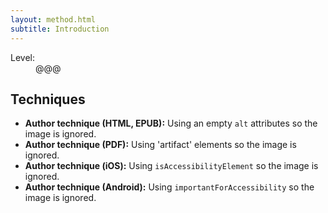 ```yaml
---
layout: method.html
subtitle: Introduction
---
```


<dl class="method-card">
  <div>
    <dt>Level:</dt>
    <dd>@@@</dd>
  </div>
</dl>

## Techniques

* **Author technique (HTML, EPUB):** Using an empty ```alt``` attributes so the image is ignored.
* **Author technique (PDF):** Using 'artifact' elements so the image is ignored.
* **Author technique (iOS):** Using ```isAccessibilityElement``` so the image is ignored.
* **Author technique (Android):** Using ```importantForAccessibility``` so the image is ignored.